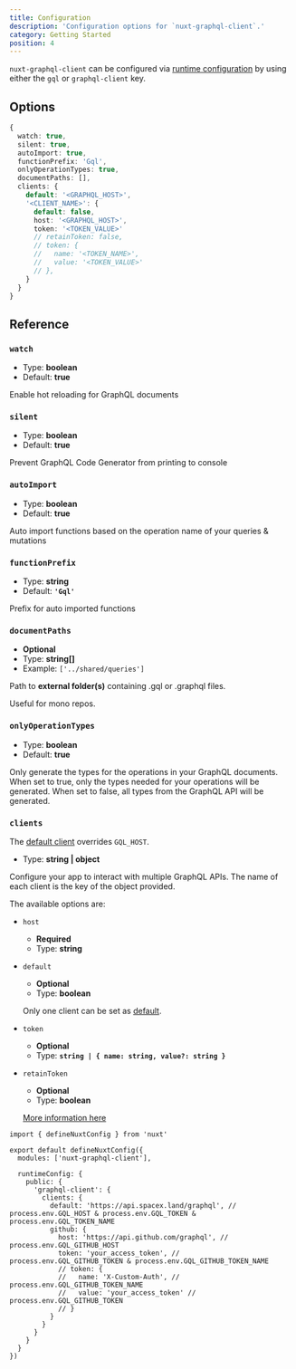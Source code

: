 ```yaml
---
title: Configuration
description: 'Configuration options for `nuxt-graphql-client`.'
category: Getting Started
position: 4
---
```


`nuxt-graphql-client` can be configured via [runtime configuration](https://v3.nuxtjs.org/migration/runtime-config#runtime-config) by using either the `gql` or `graphql-client` key.

## Options

```ts
{
  watch: true,
  silent: true,
  autoImport: true,
  functionPrefix: 'Gql',
  onlyOperationTypes: true,
  documentPaths: [],
  clients: {
    default: '<GRAPHQL_HOST>',
    '<CLIENT_NAME>': {
      default: false,
      host: '<GRAPHQL_HOST>',
      token: '<TOKEN_VALUE>'
      // retainToken: false,
      // token: {
      //   name: '<TOKEN_NAME>',
      //   value: '<TOKEN_VALUE>'
      // },
    }
  }
}
```

## Reference

### `watch`

- Type: **boolean**
- Default: **true**

Enable hot reloading for GraphQL documents

### `silent`

- Type: **boolean**
- Default: **true**

Prevent GraphQL Code Generator from printing to console

### `autoImport`

- Type: **boolean**
- Default: **true**

Auto import functions based on the operation name of your queries & mutations

### `functionPrefix`

- Type: **string**
- Default: **`'Gql'`**

Prefix for auto imported functions

### `documentPaths`

- **Optional**
- Type: **string[]**
- Example: `['../shared/queries']`

Path to **external folder(s)** containing .gql or .graphql files.

Useful for mono repos.

### `onlyOperationTypes`

- Type: **boolean**
- Default: **true**

Only generate the types for the operations in your GraphQL documents.
When set to true, only the types needed for your operations will be generated.
When set to false, all types from the GraphQL API will be generated.

### `clients`

<alert type="warning">

The [default client](/advanced/multiple-clients#default-client) overrides `GQL_HOST`.

</alert>

- Type: **string | object**

Configure your app to interact with multiple GraphQL APIs. The name of each client is the key of the object provided.

The available options are:
- `host`
    - **Required**
    - Type: **string**

- `default`
    - **Optional**
    - Type: **boolean**

    <alert>

    Only one client can be set as [default](/advanced/multiple-clients#default-client).

    </alert>

- `token`
    - **Optional**
    - Type: **`string | { name: string, value?: string }`**

- `retainToken`
    - **Optional**
    - Type: **boolean**

    [More information here](/advanced/authentication#retain-token-on-client-side)


```ts[nuxt.config.ts]
import { defineNuxtConfig } from 'nuxt'

export default defineNuxtConfig({
  modules: ['nuxt-graphql-client'],

  runtimeConfig: {
    public: {
      'graphql-client': {
        clients: {
          default: 'https://api.spacex.land/graphql', // process.env.GQL_HOST & process.env.GQL_TOKEN & process.env.GQL_TOKEN_NAME
          github: {
            host: 'https://api.github.com/graphql', // process.env.GQL_GITHUB_HOST
            token: 'your_access_token', // process.env.GQL_GITHUB_TOKEN & process.env.GQL_GITHUB_TOKEN_NAME
            // token: {
            //   name: 'X-Custom-Auth', // process.env.GQL_GITHUB_TOKEN_NAME
            //   value: 'your_access_token' // process.env.GQL_GITHUB_TOKEN
            // }
          }
        }
      }
    }
  }
})
```

